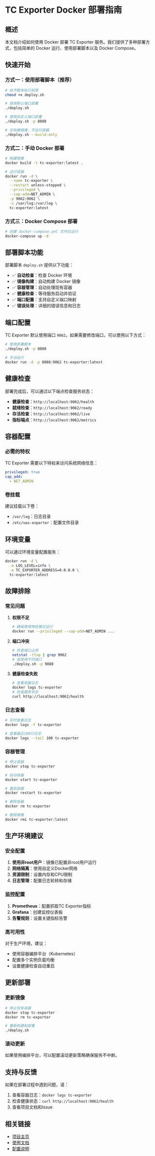 # TC Exporter Docker 部署指南

## 概述

本文档介绍如何使用 Docker 部署 TC Exporter 服务。我们提供了多种部署方式，包括简单的 Docker 运行、使用部署脚本以及 Docker Compose。

## 快速开始

### 方式一：使用部署脚本（推荐）

```bash
# 给予脚本执行权限
chmod +x deploy.sh

# 使用默认端口部署
./deploy.sh

# 使用自定义端口部署
./deploy.sh -p 8080

# 仅构建镜像，不运行容器
./deploy.sh --build-only
```

### 方式二：手动 Docker 部署

```bash
# 构建镜像
docker build -t tc-exporter:latest .

# 运行容器
docker run -d \
  --name tc-exporter \
  --restart unless-stopped \
  --privileged \
  --cap-add=NET_ADMIN \
  -p 9062:9062 \
  -v /var/log:/var/log \
  tc-exporter:latest
```

### 方式三：Docker Compose 部署

```bash
# 创建 docker-compose.yml 文件后运行
docker-compose up -d
```

## 部署脚本功能

部署脚本 `deploy.sh` 提供以下功能：

- ✅ **自动检查**：检查 Docker 环境
- ✅ **镜像构建**：自动构建 Docker 镜像
- ✅ **容器管理**：自动处理现有容器
- ✅ **健康检查**：等待服务启动并验证
- ✅ **端口配置**：支持自定义端口映射
- ✅ **错误处理**：详细的错误信息和日志

## 端口配置

TC Exporter 默认使用端口 `9062`。如果需要修改端口，可以使用以下方式：

```bash
# 使用部署脚本
./deploy.sh -p 8080

# 手动运行
docker run -d -p 8080:9062 tc-exporter:latest
```

## 健康检查

部署完成后，可以通过以下端点检查服务状态：

- **健康检查**：`http://localhost:9062/health`
- **就绪检查**：`http://localhost:9062/ready`
- **存活检查**：`http://localhost:9062/live`
- **指标端点**：`http://localhost:9062/metrics`

## 容器配置

### 必需的特权

TC Exporter 需要以下特权来访问系统网络信息：

```yaml
privileged: true
cap_add:
  - NET_ADMIN
```

### 卷挂载

建议挂载以下卷：

- `/var/log`：日志目录
- `/etc/uos-exporter`：配置文件目录

## 环境变量

可以通过环境变量配置服务：

```bash
docker run -d \
  -e LOG_LEVEL=info \
  -e TC_EXPORTER_ADDRESS=0.0.0.0 \
  tc-exporter:latest
```

## 故障排除

### 常见问题

1. **权限不足**
   ```bash
   # 确保使用特权模式运行
   docker run --privileged --cap-add=NET_ADMIN ...
   ```

2. **端口冲突**
   ```bash
   # 检查端口占用
   netstat -tlnp | grep 9062
   # 或使用不同端口
   ./deploy.sh -p 9080
   ```

3. **健康检查失败**
   ```bash
   # 查看容器日志
   docker logs tc-exporter
   # 检查服务状态
   curl http://localhost:9062/health
   ```

### 日志查看

```bash
# 实时查看日志
docker logs -f tc-exporter

# 查看最近100行日志
docker logs --tail 100 tc-exporter
```

### 容器管理

```bash
# 停止容器
docker stop tc-exporter

# 启动容器
docker start tc-exporter

# 重启容器
docker restart tc-exporter

# 删除容器
docker rm tc-exporter

# 删除镜像
docker rmi tc-exporter:latest
```

## 生产环境建议

### 安全配置

1. **使用非root用户**：镜像已配置非root用户运行
2. **网络隔离**：使用自定义Docker网络
3. **资源限制**：设置内存和CPU限制
4. **日志管理**：配置日志轮转和存储

### 监控配置

1. **Prometheus**：配置抓取TC Exporter指标
2. **Grafana**：创建监控仪表板
3. **告警规则**：设置关键指标告警

### 高可用性

对于生产环境，建议：

- 使用容器编排平台（Kubernetes）
- 配置多个实例负载均衡
- 设置健康检查自动重启

## 更新部署

### 更新镜像

```bash
# 停止现有容器
docker stop tc-exporter
docker rm tc-exporter

# 重新构建和部署
./deploy.sh
```

### 滚动更新

如果使用编排平台，可以配置滚动更新策略确保服务不中断。

## 支持与反馈

如果在部署过程中遇到问题，请：

1. 查看容器日志：`docker logs tc-exporter`
2. 检查健康状态：`curl http://localhost:9062/health`
3. 查看项目文档和Issue

## 相关链接

- [项目主页](https://gitee.com/openeuler/uos-tc-exporter)
- [使用文档](README.md)
- [配置说明](config/tc-exporter.yaml)
